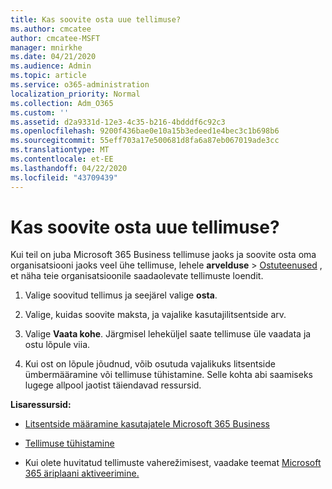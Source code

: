 ```yaml
---
title: Kas soovite osta uue tellimuse?
ms.author: cmcatee
author: cmcatee-MSFT
manager: mnirkhe
ms.date: 04/21/2020
ms.audience: Admin
ms.topic: article
ms.service: o365-administration
localization_priority: Normal
ms.collection: Adm_O365
ms.custom: ''
ms.assetid: d2a9331d-12e3-4c35-b216-4bdddf6c92c3
ms.openlocfilehash: 9200f436bae0e10a15b3edeed1e4bec3c1b698b6
ms.sourcegitcommit: 55eff703a17e500681d8fa6a87eb067019ade3cc
ms.translationtype: MT
ms.contentlocale: et-EE
ms.lasthandoff: 04/22/2020
ms.locfileid: "43709439"
---
```

# <a name="looking-to-buy-a-new-subscription"></a>Kas soovite osta uue tellimuse?

Kui teil on juba Microsoft 365 Business tellimuse jaoks ja soovite osta oma organisatsiooni jaoks veel ühe tellimuse, lehele **arvelduse** \> [Ostuteenused](https://go.microsoft.com/fwlink/p/?linkid=868433) , et näha teie organisatsioonile saadaolevate tellimuste loendit.
 
1. Valige soovitud tellimus ja seejärel valige **osta**.

2. Valige, kuidas soovite maksta, ja vajalike kasutajilitsentside arv.

3. Valige **Vaata kohe**. Järgmisel leheküljel saate tellimuse üle vaadata ja ostu lõpule viia.

4. Kui ost on lõpule jõudnud, võib osutuda vajalikuks litsentside ümbermääramine või tellimuse tühistamine. Selle kohta abi saamiseks lugege allpool jaotist täiendavad ressursid.

 **Lisaressursid:**
  
- [Litsentside määramine kasutajatele Microsoft 365 Business](https://docs.microsoft.com/office365/admin/subscriptions-and-billing/assign-licenses-to-users)
    
- [Tellimuse tühistamine](https://docs.microsoft.com/office365/admin/subscriptions-and-billing/cancel-your-subscription)
    
- Kui olete huvitatud tellimuste vaherežimisest, vaadake teemat [Microsoft 365 äriplaani aktiveerimine.](https://docs.microsoft.com/office365/admin/subscriptions-and-billing/switch-to-a-different-plan)